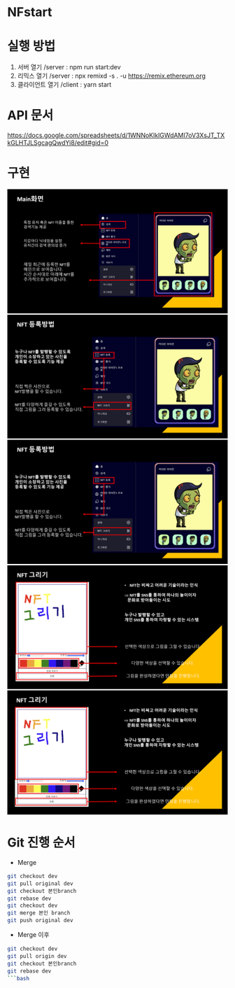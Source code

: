 # NFstart

# 실행 방법

1. 서버 열기 /server : npm run start:dev
2. 리믹스 열기 /server : npx remixd -s . -u https://remix.ethereum.org
3. 클라이언트 열기 /client : yarn start

# API 문서

https://docs.google.com/spreadsheets/d/1WNNoKlkIGWdAMI7oV3XsJT_TXkGLHTJLSgcagQwdYi8/edit#gid=0

# 구현

![Alt text](image.png)
![Alt text](image-1.png)
![Alt text](image-2.png)
![Alt text](image-3.png)
![Alt text](image-4.png)

# Git 진행 순서

- Merge

```bash
git checkout dev
git pull original dev
git checkout 본인branch
git rebase dev
git checkout dev
git merge 본인 branch
git push original dev
```

- Merge 이후

````bash
git checkout dev
git pull origin dev
git checkout 본인branch
git rebase dev
```bash
````

